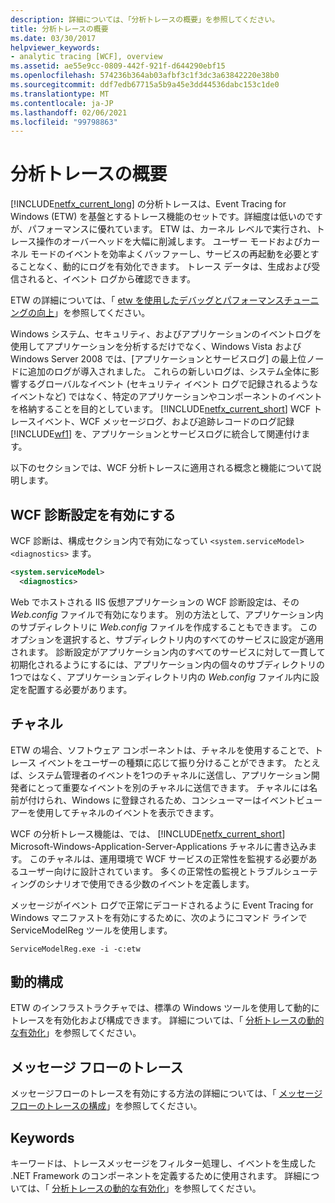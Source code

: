```yaml
---
description: 詳細については、「分析トレースの概要」を参照してください。
title: 分析トレースの概要
ms.date: 03/30/2017
helpviewer_keywords:
- analytic tracing [WCF], overview
ms.assetid: ae55e9cc-0809-442f-921f-d644290ebf15
ms.openlocfilehash: 574236b364ab03afbf3c1f3dc3a63842220e38b0
ms.sourcegitcommit: ddf7edb67715a5b9a45e3dd44536dabc153c1de0
ms.translationtype: MT
ms.contentlocale: ja-JP
ms.lasthandoff: 02/06/2021
ms.locfileid: "99798863"
---
```

# <a name="analytic-tracing-overview"></a>分析トレースの概要

[!INCLUDE[netfx_current_long](../../../../../includes/netfx-current-long-md.md)] の分析トレースは、Event Tracing for Windows (ETW) を基盤とするトレース機能のセットです。詳細度は低いのですが、パフォーマンスに優れています。 ETW は、カーネル レベルで実行され、トレース操作のオーバーヘッドを大幅に削減します。 ユーザー モードおよびカーネル モードのイベントを効率よくバッファーし、サービスの再起動を必要とすることなく、動的にログを有効化できます。 トレース データは、生成および受信されると、イベント ログから確認できます。

ETW の詳細については、「 [etw を使用したデバッグとパフォーマンスチューニングの向上](/archive/msdn-magazine/2007/april/event-tracing-improve-debugging-and-performance-tuning-with-etw)」を参照してください。

 Windows システム、セキュリティ、およびアプリケーションのイベントログを使用してアプリケーションを分析するだけでなく、Windows Vista および Windows Server 2008 では、[アプリケーションとサービスログ] の最上位ノードに追加のログが導入されました。 これらの新しいログは、システム全体に影響するグローバルなイベント (セキュリティ イベント ログで記録されるようなイベントなど) ではなく、特定のアプリケーションやコンポーネントのイベントを格納することを目的としています。 [!INCLUDE[netfx_current_short](../../../../../includes/netfx-current-short-md.md)] WCF トレースイベント、WCF メッセージログ、および追跡レコードのログ記録 [!INCLUDE[wf1](../../../../../includes/wf1-md.md)] を、アプリケーションとサービスログに統合して関連付けます。

以下のセクションでは、WCF 分析トレースに適用される概念と機能について説明します。

## <a name="enable-wcf-diagnostics-settings"></a>WCF 診断設定を有効にする

WCF 診断は、構成セクション内で有効になってい `<system.serviceModel><diagnostics>` ます。

```xml
<system.serviceModel>
  <diagnostics>
```

Web でホストされる IIS 仮想アプリケーションの WCF 診断設定は、その *Web.config* ファイルで有効になります。 別の方法として、アプリケーション内のサブディレクトリに *Web.config* ファイルを作成することもできます。 このオプションを選択すると、サブディレクトリ内のすべてのサービスに設定が適用されます。 診断設定がアプリケーション内のすべてのサービスに対して一貫して初期化されるようにするには、アプリケーション内の個々のサブディレクトリの1つではなく、アプリケーションディレクトリ内の *Web.config* ファイル内に設定を配置する必要があります。

## <a name="channels"></a>チャネル

ETW の場合、ソフトウェア コンポーネントは、チャネルを使用することで、トレース イベントをユーザーの種類に応じて振り分けることができます。 たとえば、システム管理者のイベントを1つのチャネルに送信し、アプリケーション開発者にとって重要なイベントを別のチャネルに送信できます。 チャネルには名前が付けられ、Windows に登録されるため、コンシューマーはイベントビューアーを使用してチャネルのイベントを表示できます。

 WCF の分析トレース機能は、では、 [!INCLUDE[netfx_current_short](../../../../../includes/netfx-current-short-md.md)] Microsoft-Windows-Application-Server-Applications チャネルに書き込みます。 このチャネルは、運用環境で WCF サービスの正常性を監視する必要があるユーザー向けに設計されています。 多くの正常性の監視とトラブルシューティングのシナリオで使用できる少数のイベントを定義します。

 メッセージがイベント ログで正常にデコードされるように Event Tracing for Windows マニファストを有効にするために、次のようにコマンド ラインで ServiceModelReg ツールを使用します。

 `ServiceModelReg.exe -i -c:etw`

## <a name="dynamic-configuration"></a>動的構成

ETW のインフラストラクチャでは、標準の Windows ツールを使用して動的にトレースを有効化および構成できます。 詳細については、「 [分析トレースの動的な有効化](dynamically-enabling-analytic-tracing.md)」を参照してください。

## <a name="message-flow-tracing"></a>メッセージ フローのトレース

メッセージフローのトレースを有効にする方法の詳細については、「 [メッセージフローのトレースの構成](configuring-message-flow-tracing.md)」を参照してください。

## <a name="keywords"></a>Keywords

キーワードは、トレースメッセージをフィルター処理し、イベントを生成した .NET Framework のコンポーネントを定義するために使用されます。 詳細については、「 [分析トレースの動的な有効化](dynamically-enabling-analytic-tracing.md)」を参照してください。
